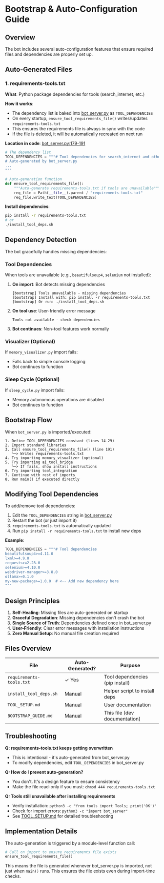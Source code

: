 # Bootstrap & Auto-Configuration Guide

## Overview

The bot includes several auto-configuration features that ensure required files and dependencies are properly set up.

## Auto-Generated Files

### 1. requirements-tools.txt

**What**: Python package dependencies for tools (search_internet, etc.)

**How it works**:
- The dependency list is baked into [bot_server.py](bot_server.py#L14-L29) as `TOOL_DEPENDENCIES`
- On every startup, `ensure_tool_requirements_file()` writes/updates `requirements-tools.txt`
- This ensures the requirements file is always in sync with the code
- If the file is deleted, it will be automatically recreated on next run

**Location in code**: [bot_server.py:179-191](bot_server.py#L179-L191)

```python
# The dependency list
TOOL_DEPENDENCIES = """# Tool dependencies for search_internet and other web tools
# Auto-generated by bot_server.py
...
"""

# Auto-generation function
def ensure_tool_requirements_file():
    """Auto-generate requirements-tools.txt if tools are unavailable"""
    req_file = Path(__file__).parent / "requirements-tools.txt"
    req_file.write_text(TOOL_DEPENDENCIES)
```

**Install dependencies**:
```bash
pip install -r requirements-tools.txt
# or
./install_tool_deps.sh
```

## Dependency Detection

The bot gracefully handles missing dependencies:

### Tool Dependencies

When tools are unavailable (e.g., `beautifulsoup4`, `selenium` not installed):

1. **On import**: Bot detects missing dependencies
   ```
   [bootstrap] Tools unavailable - missing dependencies
   [bootstrap] Install with: pip install -r requirements-tools.txt
   [bootstrap] Or run: ./install_tool_deps.sh
   ```

2. **On tool use**: User-friendly error message
   ```
   Tools not available - check dependencies
   ```

3. **Bot continues**: Non-tool features work normally

### Visualizer (Optional)

If `memory_visualizer.py` import fails:
- Falls back to simple console logging
- Bot continues to function

### Sleep Cycle (Optional)

If `sleep_cycle.py` import fails:
- Memory autonomous operations are disabled
- Bot continues to function

## Bootstrap Flow

When `bot_server.py` is imported/executed:

```
1. Define TOOL_DEPENDENCIES constant (lines 14-29)
2. Import standard libraries
3. Call ensure_tool_requirements_file() (line 191)
   └─> Writes requirements-tools.txt
4. Try importing memory_visualizer (optional)
5. Try importing ai_tool_bridge
   └─> If fails, show install instructions
6. Try importing tool_integration
7. Continue with rest of imports
8. Run main() if executed directly
```

## Modifying Tool Dependencies

To add/remove tool dependencies:

1. Edit the `TOOL_DEPENDENCIES` string in [bot_server.py](bot_server.py#L14-L29)
2. Restart the bot (or just import it)
3. `requirements-tools.txt` is automatically updated
4. Run `pip install -r requirements-tools.txt` to install new deps

**Example**:
```python
TOOL_DEPENDENCIES = """# Tool dependencies
beautifulsoup4>=4.11.0
lxml>=4.9.0
requests>=2.28.0
selenium>=4.10.0
webdriver-manager>=3.8.0
ollama>=0.1.0
my-new-package>=1.0.0  # <-- Add new dependency here
"""
```

## Design Principles

1. **Self-Healing**: Missing files are auto-generated on startup
2. **Graceful Degradation**: Missing dependencies don't crash the bot
3. **Single Source of Truth**: Dependencies defined once in bot_server.py
4. **User-Friendly**: Clear error messages with installation instructions
5. **Zero Manual Setup**: No manual file creation required

## Files Overview

| File | Auto-Generated? | Purpose |
|------|----------------|---------|
| `requirements-tools.txt` | ✓ Yes | Tool dependencies (pip install) |
| `install_tool_deps.sh` | Manual | Helper script to install deps |
| `TOOL_SETUP.md` | Manual | User documentation |
| `BOOTSTRAP_GUIDE.md` | Manual | This file (dev documentation) |

## Troubleshooting

**Q: requirements-tools.txt keeps getting overwritten**
- This is intentional - it's auto-generated from bot_server.py
- To modify dependencies, edit `TOOL_DEPENDENCIES` in bot_server.py

**Q: How do I prevent auto-generation?**
- You don't. It's a design feature to ensure consistency
- Make the file read-only if you must: `chmod 444 requirements-tools.txt`

**Q: Tools still unavailable after installing requirements**
- Verify installation: `python3 -c "from tools import Tools; print('OK')"`
- Check for import errors: `python3 -c "import bot_server"`
- See [TOOL_SETUP.md](TOOL_SETUP.md) for detailed troubleshooting

## Implementation Details

The auto-generation is triggered by a module-level function call:

```python
# Call on import to ensure requirements file exists
ensure_tool_requirements_file()
```

This means the file is generated whenever bot_server.py is imported, not just when `main()` runs. This ensures the file exists even during import-time checks.
